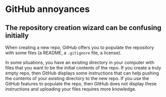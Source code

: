 # GitHub annoyances

## The repository creation wizard can be confusing initially

When creating a new repo, GitHub offers you to populate the repository with some files (a README, a `.gitignore` file, a license).

In some situations, you have an existing directory in your computer with files that you want to be the initial contents of the repo.
If you create a truly empty repo, then GitHub displays some instructions that can help pushing the contents of your existing directory to the new repo.
If you use the GitHub features to populate the repo, then GitHub does not display these instructions and uploading your files requires more knowledge.
